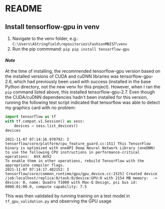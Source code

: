 # README

## Install tensorflow-gpu in venv
1. Navigate to the venv folder, e.g.:
`C:\Users\AStringfield\repositories\FashionMNIST\venv`
2. Run the pip commmand:
`pip pip install tensorflow-gpu`

#### *Note*
At the time of installing, the recommended tensorflow-gpu version based on the installed versions of CUDA and cuDNN libraries was tensorflow-gpu-2.6, which had previously been
used with success (installed in the base Python directory, not the new venv for this project).
However, when I ran the `pip` command listed above, this installed tensorflow-gpu-2.7. Even though the CUDA/cuDNN dependencies
hadn't been installed for this version, running the following test script indicated that
tensorflow was able to detect my graphics card with no problem:
```python
import tensorflow as tf
with tf.compat.v1.Session() as sess:
    devices = sess.list_devices()
devices
```

```text
2021-11-07 07:14:16.970792: I tensorflow/core/platform/cpu_feature_guard.cc:151] This TensorFlow binary is optimized with oneAPI Deep Neural Network Library (oneDNN) to use the following CPU instructions in performance-critical operations:  AVX AVX2
To enable them in other operations, rebuild TensorFlow with the appropriate compiler flags.
2021-11-07 07:14:17.482152: I tensorflow/core/common_runtime/gpu/gpu_device.cc:1525] Created device /job:localhost/replica:0/task:0/device:GPU:0 with 2154 MB memory:  -> device: 0, name: Quadro T1000 with Max-Q Design, pci bus id: 0000:01:00.0, compute capability: 7.5
```

This was then validated by running training on a test model in `tf_gpu_validation.py` and observing the GPU usage
